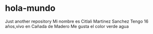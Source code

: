 # hola-mundo
Just another  repository
Mi nombre es Citlali Martinez Sanchez
Tengo 16 años,vivo en Cañada de Madero
Me gusta el color verde agua
